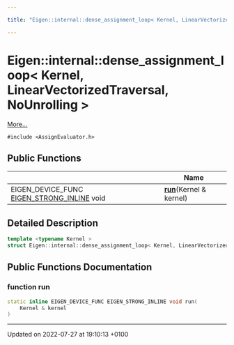 ```yaml
---

title: "Eigen::internal::dense_assignment_loop< Kernel, LinearVectorizedTraversal, NoUnrolling >"

---
```


# Eigen::internal::dense_assignment_loop< Kernel, LinearVectorizedTraversal, NoUnrolling >



 [More...](#detailed-description)


`#include <AssignEvaluator.h>`

## Public Functions

|                | Name           |
| -------------- | -------------- |
| EIGEN_DEVICE_FUNC <a href="http://example.org/files/macros_8h/#define-eigen-strong-inline">EIGEN_STRONG_INLINE</a> void | **[run](http://example.org/classes/structeigen_1_1internal_1_1dense__assignment__loop_3_01kernel_00_01linearvectorizedtraversal_00_01nounrolling_01_4/#function-run)**(Kernel & kernel) |

## Detailed Description

```cpp
template <typename Kernel >
struct Eigen::internal::dense_assignment_loop< Kernel, LinearVectorizedTraversal, NoUnrolling >;
```

## Public Functions Documentation

### function run

```cpp
static inline EIGEN_DEVICE_FUNC EIGEN_STRONG_INLINE void run(
    Kernel & kernel
)
```


-------------------------------

Updated on 2022-07-27 at 19:10:13 +0100